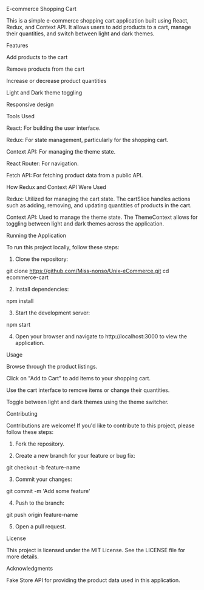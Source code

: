 E-commerce Shopping Cart

This is a simple e-commerce shopping cart application built using React, Redux, and Context API. It allows users to add products to a cart, manage their quantities, and switch between light and dark themes.

Features

Add products to the cart

Remove products from the cart

Increase or decrease product quantities

Light and Dark theme toggling

Responsive design


Tools Used

React: For building the user interface.

Redux: For state management, particularly for the shopping cart.

Context API: For managing the theme state.

React Router: For navigation.

Fetch API: For fetching product data from a public API.


How Redux and Context API Were Used

Redux: Utilized for managing the cart state. The cartSlice handles actions such as adding, removing, and updating quantities of products in the cart.

Context API: Used to manage the theme state. The ThemeContext allows for toggling between light and dark themes across the application.


Running the Application

To run this project locally, follow these steps:

1. Clone the repository:

git clone https://github.com/Miss-nonso/Unix-eCommerce.git
cd ecommerce-cart


2. Install dependencies:

npm install


3. Start the development server:

npm start


4. Open your browser and navigate to http://localhost:3000 to view the application.



Usage

Browse through the product listings.

Click on "Add to Cart" to add items to your shopping cart.

Use the cart interface to remove items or change their quantities.

Toggle between light and dark themes using the theme switcher.


Contributing

Contributions are welcome! If you'd like to contribute to this project, please follow these steps:

1. Fork the repository.


2. Create a new branch for your feature or bug fix:

git checkout -b feature-name


3. Commit your changes:

git commit -m 'Add some feature'


4. Push to the branch:

git push origin feature-name


5. Open a pull request.



License

This project is licensed under the MIT License. See the LICENSE file for more details.

Acknowledgments

Fake Store API for providing the product data used in this application.
